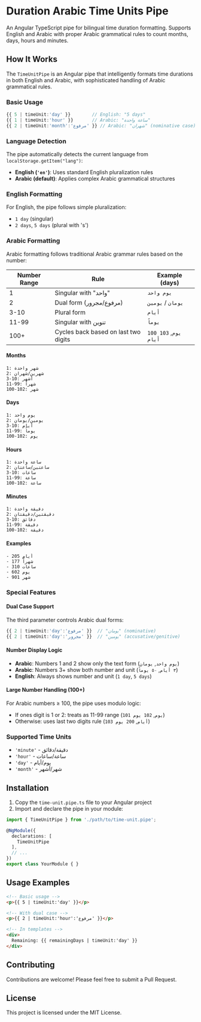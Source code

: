 # Duration Arabic Time Units Pipe

An Angular TypeScript pipe for bilingual time duration formatting. Supports English and Arabic with proper Arabic grammatical rules to count months, days, hours and minutes.

## How It Works

The `TimeUnitPipe` is an Angular pipe that intelligently formats time durations in both English and Arabic, with sophisticated handling of Arabic grammatical rules.

### Basic Usage
```typescript
{{ 5 | timeUnit:'day' }}        // English: "5 days"
{{ 1 | timeUnit:'hour' }}       // Arabic: "ساعة واحدة" 
{{ 2 | timeUnit:'month':'مرفوع' }} // Arabic: "شهران" (nominative case)
```

### Language Detection
The pipe automatically detects the current language from `localStorage.getItem("lang")`:
- **English (`'en'`)**: Uses standard English pluralization rules
- **Arabic (default)**: Applies complex Arabic grammatical structures

### English Formatting
For English, the pipe follows simple pluralization:
- `1 day` (singular)
- `2 days`, `5 days` (plural with 's')

### Arabic Formatting
Arabic formatting follows traditional Arabic grammar rules based on the number:

| Number Range | Rule | Example (days) |
|--------------|------|----------------|
| 1 | Singular with "واحد" | `يوم واحد` |
| 2 | Dual form (مرفوع/مجرور) | `يومان` / `يومين` |
| 3-10 | Plural form | `أيام` |
| 11-99 | Singular with تنوين | `يوماً` |
| 100+ | Cycles back based on last two digits | `100 يوم`, `103 أيام` |

#### Months
```
1: شهر واحدة
2: شهرين/شهران
3-10: أشهر
11-99: شهراً
100-102: شهر
```
#### Days
```
1: يوم واحد
2: يومين/يومان
3-10: أيام
11-99: يوماً
100-102: يوم
```
#### Hours
```
1: ساعة واحدة
2: ساعتين/ساعتان
3-10: ساعات
11-99: ساعة
100-102: ساعة
```
#### Minutes
```
1: دقيقة واحدة
2: دقيقتين/دقيقتان
3-10: دقائق
11-99: دقيقة
100-102: دقيقة
```

#### Examples
```
- 205 أيام   
- 177 شهراً
- 310 ساعات
- 602 يوم
- 901 شهر
```

### Special Features

#### Dual Case Support
The third parameter controls Arabic dual forms:
```typescript
{{ 2 | timeUnit:'day':'مرفوع' }}  // "يومان" (nominative)
{{ 2 | timeUnit:'day':'مجرور' }}  // "يومين" (accusative/genitive)
```

#### Number Display Logic
- **Arabic**: Numbers 1 and 2 show only the text form (`يوم واحد`, `يومان`)
- **Arabic**: Numbers 3+ show both number and unit (`٣ أيام`, `٥٠ يوماً`)
- **English**: Always shows number and unit (`1 day`, `5 days`)

#### Large Number Handling (100+)
For Arabic numbers ≥ 100, the pipe uses modulo logic:
- If ones digit is 1 or 2: treats as 11-99 range (`101 يوم`, `102 يوم`)
- Otherwise: uses last two digits rule (`103 أيام`, `200 يوم`)

### Supported Time Units
- `'minute'` - دقيقة/دقائق
- `'hour'` - ساعة/ساعات  
- `'day'` - يوم/أيام
- `'month'` - شهر/أشهر

## Installation

1. Copy the `time-unit.pipe.ts` file to your Angular project
2. Import and declare the pipe in your module:

```typescript
import { TimeUnitPipe } from './path/to/time-unit.pipe';

@NgModule({
  declarations: [
    TimeUnitPipe
  ],
  // ...
})
export class YourModule { }
```

## Usage Examples

```html
<!-- Basic usage -->
<p>{{ 5 | timeUnit:'day' }}</p>

<!-- With dual case -->
<p>{{ 2 | timeUnit:'hour':'مرفوع' }}</p>

<!-- In templates -->
<div>
  Remaining: {{ remainingDays | timeUnit:'day' }}
</div>
```

## Contributing

Contributions are welcome! Please feel free to submit a Pull Request.

## License

This project is licensed under the MIT License.

